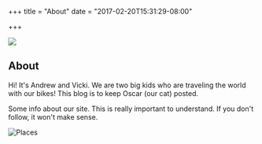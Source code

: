 +++
title = "About"
date = "2017-02-20T15:31:29-08:00"

+++

<section id="about">
  <div class="aboutContainer">
    <div class="img">
      <img src="/img/about.png">
    </div>
    <div class="text">
      <h1> About </h1>
      <p>Hi! It's Andrew and Vicki. We are two big kids who are traveling the world with our bikes! This blog is to keep
        Oscar (our cat) posted. </p>
      <div>
      </div>
</section>

Some info about our site. This is really important to understand.  If you don't
follow, it won't make sense.

![Places](/img/country.png)
